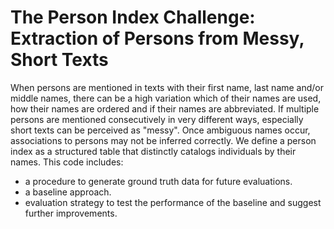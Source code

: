 # The Person Index Challenge: Extraction of Persons from Messy, Short Texts

When persons are mentioned in texts with their first name, last name and/or middle names, there can be a high variation which of their names are used, how their names are ordered and if their names are abbreviated.
If multiple persons are mentioned consecutively in very different ways, especially short texts can be perceived as "messy".
Once ambiguous names occur, associations to persons may not be inferred correctly.
We define a person index as a structured table that distinctly catalogs individuals by their names.
This code includes:
* a procedure to generate ground truth data for future evaluations.
* a baseline approach.
* evaluation strategy to test the performance of the baseline and suggest further improvements.
